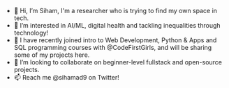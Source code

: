- 👋 Hi, I’m Siham, I'm a researcher who is trying to find my own space in tech.
- 👀 I’m interested in AI/ML, digital health and tackling inequalities through technology!
- 🌱 I have recently joined intro to Web Development, Python & Apps and SQL programming courses with @CodeFirstGirls, and will be sharing some of my projects here.
- 💞️ I’m looking to collaborate on beginner-level fullstack and open-source projects.
- 📫 Reach me @sihamad9 on Twitter!

<!---
sihamad/sihamad is a ✨ special ✨ repository because its `README.md` (this file) appears on your GitHub profile.
You can click the Preview link to take a look at your changes.
--->
